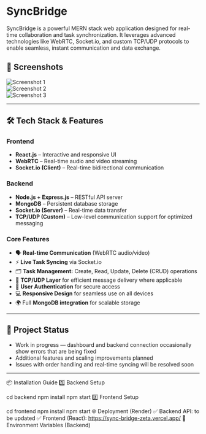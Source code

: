 # SyncBridge

SyncBridge is a powerful MERN stack web application designed for real-time collaboration and task synchronization. It leverages advanced technologies like WebRTC, Socket.io, and custom TCP/UDP protocols to enable seamless, instant communication and data exchange.

## 📸 Screenshots

<!--  
Add your screenshots here by replacing the URLs below or use relative paths if you upload images to your repo.

Example:  
![Login Screen](screenshots/login.png)  
![Dashboard](screenshots/dashboard.png)  
-->

![Screenshot 1](screenshots/screenshot1.png)  
![Screenshot 2](screenshots/screenshot2.png)  
![Screenshot 3](screenshots/screenshot3.png)  

---

## 🛠 Tech Stack & Features

### Frontend
- **React.js** – Interactive and responsive UI  
- **WebRTC** – Real-time audio and video streaming  
- **Socket.io (Client)** – Real-time bidirectional communication  

### Backend
- **Node.js + Express.js** – RESTful API server  
- **MongoDB** – Persistent database storage  
- **Socket.io (Server)** – Real-time data transfer  
- **TCP/UDP (Custom)** – Low-level communication support for optimized messaging  

### Core Features
- 🗣 **Real-time Communication** (WebRTC audio/video)  
- ⚡ **Live Task Syncing** via Socket.io  
- 🗂 **Task Management:** Create, Read, Update, Delete (CRUD) operations  
- 📶 **TCP/UDP Layer** for efficient message delivery where applicable  
- 🔐 **User Authentication** for secure access  
- 💻 **Responsive Design** for seamless use on all devices  
- 🌍 Full **MongoDB integration** for scalable storage  

---

## 🚧 Project Status

- Work in progress — dashboard and backend connection occasionally show errors that are being fixed  
- Additional features and scaling improvements planned  
- Issues with order handling and real-time syncing will be resolved soon  
 

---
📦 Installation Guide
1️⃣ Backend Setup

cd backend
npm install
npm start
2️⃣ Frontend Setup

cd frontend
npm install
npm start
🌐 Deployment (Render)
✅ Backend API: to be updated
✅ Frontend (React):  https://sync-bridge-zeta.vercel.app/
📝 Environment Variables (Backend)
